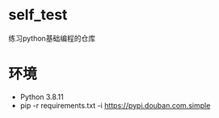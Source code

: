# self_test
练习python基础编程的仓库

# 环境
* Python 3.8.11
* pip -r requirements.txt -i https://pypi.douban.com.simple

